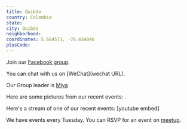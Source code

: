 ```yaml
---
title: Quibdo
country: Colombia
state: 
city: Quibdo
neighborhood: 
coordinates: 5.684571, -76.654046
plusCode:
---
```

Join our [Facebook group](https://www.facebook.com/groups/free.code.camp.quibdo).

You can chat with us on [WeChat](wechat URL).

Our Group leader is [Miya](freecodecamp.org/miya)

Here are some pictures from our recent events:
![]().

Here's a stream of one of our recent events:
[youtube embed]

We have events every Tuesday. You can RSVP for an event on [meetup](meetupurl).
